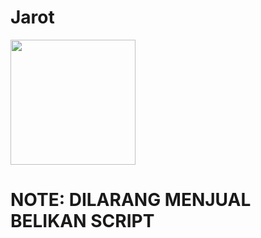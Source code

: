 # Jarot

<img src="https://telegra.ph/file/ce4bb9b4b4ff355759299.jpg" width="200" height="200"/>


# NOTE: DILARANG MENJUAL BELIKAN SCRIPT 

